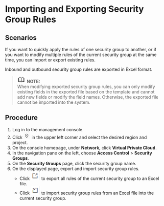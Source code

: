 # Importing and Exporting Security Group Rules<a name="vpc_SecurityGroup_0007"></a>

## Scenarios<a name="sb919f19c991141d79a2deb79cec11a15"></a>

If you want to quickly apply the rules of one security group to another, or if you want to modify multiple rules of the current security group at the same time, you can import or export existing rules.

Inbound and outbound security group rules are exported in Excel format.

>![](public_sys-resources/icon-note.gif) **NOTE:**   
>When modifying exported security group rules, you can only modify existing fields in the exported file based on the template and cannot add new fields or modify the field names. Otherwise, the exported file cannot be imported into the system.  

## Procedure<a name="s11af639d48c249b7931632bf078259f9"></a>

1.  Log in to the management console.
2.  Click  ![](figures/icon-region.png)  in the upper left corner and select the desired region and project.
3.  On the console homepage, under  **Network**, click  **Virtual Private Cloud**.
4.  In the navigation pane on the left, choose  **Access Control**  \>  **Security Groups**.
5.  On the  **Security Groups**  page, click the security group name.
6.  On the displayed page, export and import security group rules.
    -   Click  ![](figures/icon-export-1.png)  to export all rules of the current security group to an Excel file.
    -   Click  ![](figures/icon-import.png)  to import security group rules from an Excel file into the current security group.


